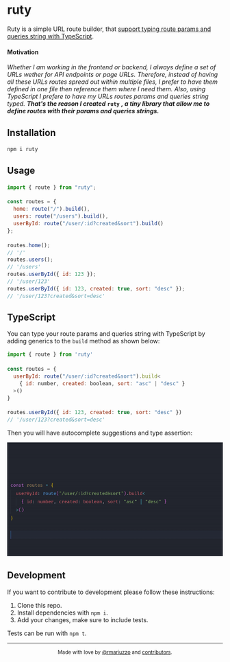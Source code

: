 # ruty

Ruty is a simple URL route builder, that [support typing route params and queries string with TypeScript](#typescript).

#### Motivation

_Whether I am working in the frontend or backend, I always define a set of URLs wether for API endpoints or page URLs. Therefore, instead of having all these URLs routes spread out within multiple files, I prefer to have them defined in one file then reference them where I need them. Also, using TypeScript I prefere to have my URLs routes params and queries string typed. **That's the reason I created**_ **`ruty`** _**, a tiny library that allow me to define routes with their params and queries strings.**_

## Installation

```sh
npm i ruty
```

## Usage

```js
import { route } from "ruty";

const routes = {
  home: route("/").build(),
  users: route("/users").build(),
  userById: route("/user/:id?created&sort").build()
};

routes.home();
// '/'
routes.users();
// '/users'
routes.userById({ id: 123 });
// '/user/123'
routes.userById({ id: 123, created: true, sort: "desc" });
// '/user/123?created&sort=desc'
```

## TypeScript

You can type your route params and queries string with TypeScript by adding generics to the `build` method as shown below:

```js
import { route } from 'ruty'

const routes = {
  userById: route("/user/:id?created&sort").build<
    { id: number, created: boolean, sort: "asc" | "desc" }
  >()
}

routes.userById({ id: 123, created: true, sort: "desc" })
// '/user/123?created&sort=desc'
```

Then you will have autocomplete suggestions and type assertion:

![TypeScript example](.github/typescript.gif)

## Development

If you want to contribute to development please follow these instructions:

1.  Clone this repo.
2.  Install dependencies with `npm i`.
3.  Add your changes, make sure to include tests.

Tests can be run with `npm t`.

---

<center>
<small>

Made with love by [@rmariuzzo](https://github.com/rmariuzzo) and [contributors](https://github.com/rmariuzzo/ruty/graphs/contributors).

</small>
</center>
